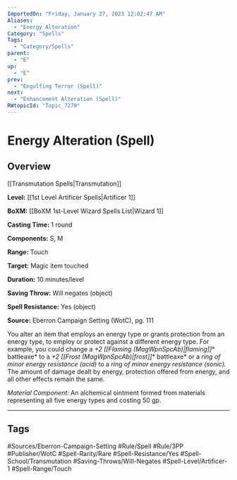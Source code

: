 ```yaml
---
ImportedOn: "Friday, January 27, 2023 12:02:47 AM"
Aliases:
  - "Energy Alteration"
Category: "Spells"
Tags:
  - "Category/Spells"
parent:
  - "E"
up:
  - "E"
prev:
  - "Engulfing Terror (Spell)"
next:
  - "Enhancement Alteration (Spell)"
RWtopicId: "Topic_7279"
---
```

# Energy Alteration (Spell)
## Overview
[[Transmutation Spells|Transmutation]]

**Level:** [[1st Level Artificer Spells|Artificer 1]]

**BoXM:** [[BoXM 1st-Level Wizard Spells List|Wizard 1]]

**Casting Time:** 1 round

**Components:** S, M

**Range:** Touch

**Target:** Magic item touched

**Duration:** 10 minutes/level

**Saving Throw:** Will negates (object)

**Spell Resistance:** Yes (object)

**Source:** Eberron Campaign Setting (WotC), pg. 111

You alter an item that employs an energy type or grants protection from an energy type, to employ or protect against a different energy type. For example, you could change a *+2* *[[Flaming (MagWpnSpcAb)|flaming]]** battleaxe* to a *+2* *[[Frost (MagWpnSpcAb)|frost]]** battleaxe* or a *ring of minor energy resistance (acid)* to a *ring of minor energy resistance (sonic).* The amount of damage dealt by energy, protection offered from energy, and all other effects remain the same.

*Material Component:* An alchemical ointment formed from materials representing all five energy types and costing 50 gp.


---
## Tags
#Sources/Eberron-Campaign-Setting #Rule/Spell #Rule/3PP #Publisher/WotC #Spell-Rarity/Rare #Spell-Resistance/Yes #Spell-School/Transmutation #Saving-Throws/Will-Negates #Spell-Level/Artificer-1 #Spell-Range/Touch

